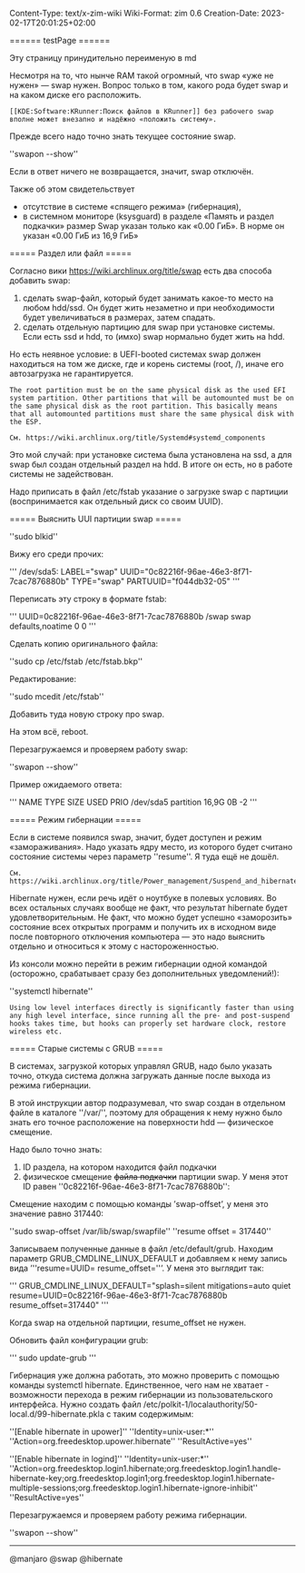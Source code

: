 Content-Type: text/x-zim-wiki
Wiki-Format: zim 0.6
Creation-Date: 2023-02-17T20:01:25+02:00

====== testPage ======

Эту страницу принудительно переименую в md

Несмотря на то, что нынче RAM такой огромный, что swap «уже не нужен» — swap нужен. Вопрос только в том, какого рода будет swap и на каком диске его расположить.

	[[KDE:Software:KRunner:Поиск файлов в KRunner]] без рабочего swap вполне может внезапно и надёжно «положить систему».

Прежде всего надо точно знать текущее состояние swap.

''swapon --show''

Если в ответ ничего не возвращается, значит, swap отключён.

Также об этом свидетельствует 
* отсутствие в системе «спящего режима» (гибернация), 
* в системном мониторе (ksysguard) в разделе «Память и раздел подкачки» размер Swap указан только как «0.00 ГиБ». В норме он указан «0.00 ГиБ из 16,9 ГиБ»

===== Раздел или файл =====

Согласно вики https://wiki.archlinux.org/title/swap есть два способа добавить swap: 

1. сделать swap-файл, который будет занимать какое-то место на любом hdd/ssd. Он будет жить незаметно и при необходимости будет увеличиваться в размерах, затем спадать. 
2. сделать отдельную партицию для swap при установке системы. Если есть ssd и hdd, то (имхо) swap нормально будет жить на hdd.

Но есть неявное условие: в UEFI-booted системах swap должен находиться на том же диске, где и корень системы (root, /), иначе его автозагрузка не гарантируется.

	The root partition must be on the same physical disk as the used EFI system partition. Other partitions that will be automounted must be on the same physical disk as the root partition. This basically means that all automounted partitions must share the same physical disk with the ESP.

	См. https://wiki.archlinux.org/title/Systemd#systemd_components

Это мой случай: при установке система была установлена на ssd, а для swap был создан отдельный раздел на hdd. В итоге он есть, но в работе системы не задействован. 

Надо приписать в файл /etc/fstab указание о загрузке swap с партиции (воспринимается как отдельный диск со своим UUID).

===== Выяснить UUI партиции swap =====

''sudo blkid''

Вижу его среди прочих: 

'''
/dev/sda5: LABEL="swap" UUID="0c82216f-96ae-46e3-8f71-7cac7876880b" TYPE="swap" PARTUUID="f044db32-05"
'''

Переписать эту строку в формате fstab:

'''
UUID=0c82216f-96ae-46e3-8f71-7cac7876880b /swap          swap    defaults,noatime 0 0
'''

Сделать копию оригинального файла:

''sudo cp /etc/fstab /etc/fstab.bkp''

Редактирование:

''sudo mcedit /etc/fstab''

Добавить туда новую строку про swap.

На этом всё, reboot.

Перезагружаемся и проверяем работу swap:

''swapon --show''

Пример ожидаемого ответа:

'''
NAME      TYPE       SIZE USED PRIO
/dev/sda5 partition 16,9G   0B   -2
'''

===== Режим гибернации =====

Если в системе появился swap, значит, будет доступен и режим «замораживания». Надо указать ядру место, из которого будет считано состояние системы через параметр ''resume''. Я туда ещё не дошёл.

	См. https://wiki.archlinux.org/title/Power_management/Suspend_and_hibernate

Hibernate нужен, если речь идёт о ноутбуке в полевых условиях. Во всех остальных случаях вообще не факт, что результат hibernate будет удовлетворительным. Не факт, что можно будет успешно «заморозить» состояние всех открытых программ и получить их в исходном виде после повторного отключения компьютера — это надо выяснить отдельно и относиться к этому с настороженностью.

Из консоли можно перейти в режим гибернации одной командой (осторожно, срабатывает сразу без дополнительных уведомлений!):

''systemctl hibernate''

	Using low level interfaces directly is significantly faster than using any high level interface, since running all the pre- and post-suspend hooks takes time, but hooks can properly set hardware clock, restore wireless etc. 

===== Старые системы с GRUB =====

В системах, загрузкой которых управлял GRUB, надо было указать точно, откуда система должна загружать данные после
выхода из режима гибернации. 

В этой инструкции автор подразумевал, что swap создан в отдельном файле в каталоге ''/var/'', поэтому для обращения к нему нужно было знать его точное расположение на поверхности hdd — физическое смещение.

Надо было точно знать:
1. ID раздела, на котором находится файл подкачки
2. физическое смещение ~~файла подкачки~~ партиции swap. У меня этот ID равен ''0c82216f-96ae-46e3-8f71-7cac7876880b'':

Смещение находим с помощью команды ’swap-offset’, у меня это значение равно 317440:

   ''sudo swap-offset /var/lib/swap/swapfile''
''resume offset = 317440''

Записываем полученные данные в файл /etc/default/grub. Находим параметр GRUB_CMDLINE_LINUX_DEFAULT и добавляем к нему запись вида ’''resume=UUID=<UUID> resume_offset=<offset>''’. У меня это выглядит так:

'''
GRUB_CMDLINE_LINUX_DEFAULT="splash=silent mitigations=auto quiet resume=UUID=0c82216f-96ae-46e3-8f71-7cac7876880b resume_offset=317440"
'''

Когда swap на отдельной партиции, resume_offset не нужен.

Обновить файл конфигурации grub:

'''
sudo update-grub
'''

Гибернация уже должна работать, это можно проверить с помощью команды systemctl hibernate. Единственное, чего нам не хватает - возможности перехода в режим гибернации из пользовательского интерфейса. Нужно создать файл /etc/polkit-1/localauthority/50-local.d/99-hibernate.pkla с таким содержимым:

   ''[Enable hibernate in upower]''
   ''Identity=unix-user:*''
   ''Action=org.freedesktop.upower.hibernate''
   ''ResultActive=yes''
   
   ''[Enable hibernate in logind]''
   ''Identity=unix-user:*''
   ''Action=org.freedesktop.login1.hibernate;org.freedesktop.login1.handle-hibernate-key;org.freedesktop.login1;org.freedesktop.login1.hibernate-multiple-sessions;org.freedesktop.login1.hibernate-ignore-inhibit''
   ''ResultActive=yes''

Перезагружаемся и проверяем работу режима гибернации.

''swapon --show''

--------------------
@manjaro @swap @hibernate 

